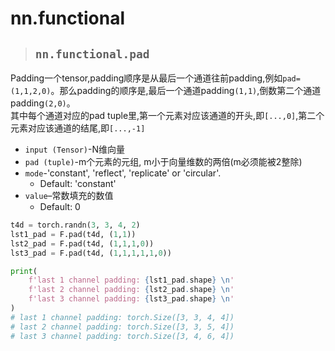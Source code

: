 # nn.functional

> ## `nn.functional.pad`

Padding一个tensor,padding顺序是从最后一个通道往前padding,例如`pad=(1,1,2,0)`。那么padding的顺序是,最后一个通道padding`(1,1)`,倒数第二个通道padding`(2,0)`。              
其中每个通道对应的pad tuple里,第一个元素对应该通道的开头,即`[...,0]`,第二个元素对应该通道的结尾,即`[...,-1]`

- `input (Tensor)`-N维向量
- `pad (tuple)`-m个元素的元组, m小于向量维数的两倍(m必须能被2整除)
- `mode`-'constant', 'reflect', 'replicate' or 'circular'. 
  - Default: 'constant'
- `value`–常数填充的数值
  - Default: 0

```python
t4d = torch.randn(3, 3, 4, 2)
lst1_pad = F.pad(t4d, (1,1))
lst2_pad = F.pad(t4d, (1,1,1,0))
lst3_pad = F.pad(t4d, (1,1,1,1,1,0))

print(
    f'last 1 channel padding: {lst1_pad.shape} \n'
    f'last 2 channel padding: {lst2_pad.shape} \n' 
    f'last 3 channel padding: {lst3_pad.shape} \n'
)
# last 1 channel padding: torch.Size([3, 3, 4, 4]) 
# last 2 channel padding: torch.Size([3, 3, 5, 4]) 
# last 3 channel padding: torch.Size([3, 4, 6, 4]) 
```